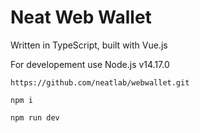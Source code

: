 # Neat Web Wallet

Written in TypeScript, built with Vue.js

For developement use Node.js v14.17.0

```
https://github.com/neatlab/webwallet.git
```

```
npm i
```

```
npm run dev
```
